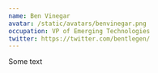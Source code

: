 ```yaml
---
name: Ben Vinegar
avatar: /static/avatars/benvinegar.png
occupation: VP of Emerging Technologies
twitter: https://twitter.com/bentlegen/
---
```


Some text